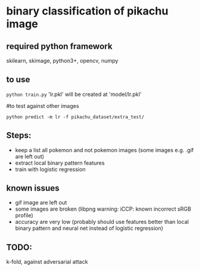 # binary classification of pikachu image
 
## required python framework
skilearn, skimage, python3+, opencv, numpy

## to use

`python train.py`
'lr.pkl' will be created at 'model/lr.pkl'

#to test against other images

`python predict -m lr -f pikachu_dataset/extra_test/`

## Steps:
* keep a list all pokemon and not pokemon images (some images e.g. .gif are left out)
* extract local binary pattern features 
* train with logistic regression

## known issues
* gif image are left out
* some images are broken (libpng warning: iCCP: known incorrect sRGB profile)
* accuracy are very low (probably should use features better than local binary pattern and neural net instead of logistic regression)

## TODO:
k-fold, against adversarial attack